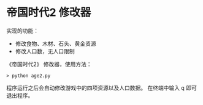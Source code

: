 # 帝国时代2 修改器

实现的功能：
* 修改食物、木材、石头、黄金资源
* 修改人口数，无人口限制

《帝国时代2》 修改器，使用方法：

```
> python age2.py
```

程序运行之后会自动修改游戏中的四项资源以及人口数据。
在终端中输入 q 即可退出程序。
